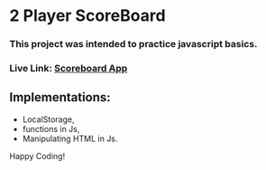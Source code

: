 # 2 Player ScoreBoard

### This project was intended to practice javascript basics. 

### Live Link: [Scoreboard App](https://scorecard-2player.netlify.app/)


## Implementations: 
- LocalStorage,
- functions in Js,
- Manipulating HTML in Js.

Happy Coding!
